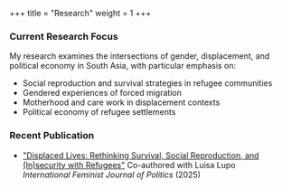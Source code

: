 +++
title = "Research"
weight = 1
+++

### Current Research Focus
My research examines the intersections of gender, displacement, and political economy in South Asia, with particular emphasis on:
- Social reproduction and survival strategies in refugee communities
- Gendered experiences of forced migration
- Motherhood and care work in displacement contexts
- Political economy of refugee settlements

### Recent Publication
- ["Displaced Lives: Rethinking Survival, Social Reproduction, and (In)security with Refugees"](https://repository.graduateinstitute.ch/record/319929?ln=en&v=pdf) 
Co-authored with Luisa Lupo  
*International Feminist Journal of Politics* (2025)